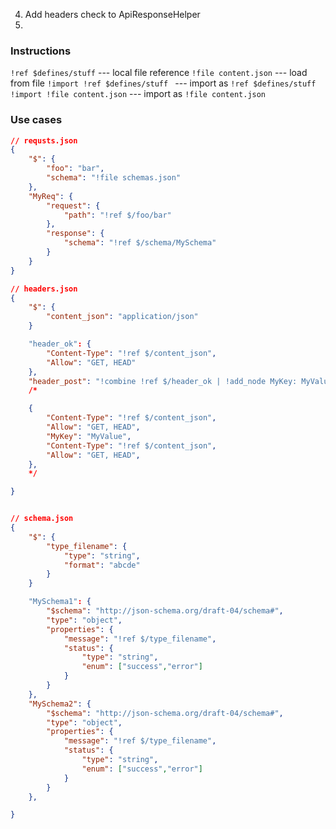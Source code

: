 

4. Add headers check to ApiResponseHelper
5.





### Instructions

`!ref $defines/stuff`          --- local file reference
`!file content.json`           --- load from file
`!import !ref $defines/stuff ` --- import as `!ref $defines/stuff`
`!import !file content.json`   --- import as `!file content.json`

### Use cases
```json
// requsts.json
{
    "$": {
        "foo": "bar",
        "schema": "!file schemas.json"
    },
    "MyReq": {
        "request": {
            "path": "!ref $/foo/bar"
        },
        "response": {
            "schema": "!ref $/schema/MySchema"
        }
    }
}

// headers.json
{
    "$": {
        "content_json": "application/json"
    }

    "header_ok": {
        "Content-Type": "!ref $/content_json",
        "Allow": "GET, HEAD"
    },
    "header_post": "!combine !ref $/header_ok | !add_node MyKey: MyValue | !add_nodes !ref $/header_ok"
    /*

    {
        "Content-Type": "!ref $/content_json",
        "Allow": "GET, HEAD",
        "MyKey": "MyValue",
        "Content-Type": "!ref $/content_json",
        "Allow": "GET, HEAD",
    },
    */

}


// schema.json
{
    "$": {
        "type_filename": {
            "type": "string",
            "format": "abcde"
        }
    }

    "MySchema1": {
        "$schema": "http://json-schema.org/draft-04/schema#",
        "type": "object",
        "properties": {
            "message": "!ref $/type_filename",
            "status": {
                "type": "string",
                "enum": ["success","error"]
            }
        }
    },
    "MySchema2": {
        "$schema": "http://json-schema.org/draft-04/schema#",
        "type": "object",
        "properties": {
            "message": "!ref $/type_filename",
            "status": {
                "type": "string",
                "enum": ["success","error"]
            }
        }
    },

}

```
